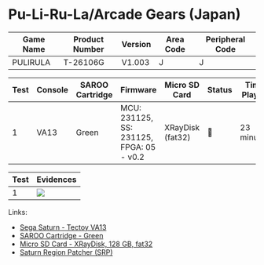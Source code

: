 # Pu-Li-Ru-La/Arcade Gears (Japan)

| Game Name | Product Number | Version | Area Code | Peripheral Code |
| --------- | -------------- | ------- | --------- | --------------- |
| PULIRULA  | T-26106G       | V1.003  | J         | J               |

| Test | Console | SAROO Cartridge | Firmware                                 | Micro SD Card    | Status | Time Played |
| ---- | ------- | --------------- | ---------------------------------------- | ---------------- | ------ | ----------- |
| 1    | VA13    | Green           | MCU: 231125, SS: 231125, FPGA: 05 - v0.2 | XRayDisk (fat32) | :100:  | 23 minutes  |

| Test | Evidences                                                                                        |
| ---- | ------------------------------------------------------------------------------------------------ |
| 1    | [![](https://img.youtube.com/vi/6neshFCoxbg/0.jpg)](https://www.youtube.com/watch?v=6neshFCoxbg) |

Links:

- [Sega Saturn - Tectoy VA13](../../../../Info/Consoles/VA13/README.md)
- [SAROO Cartridge - Green](../../../../Info/Cartridges/RetroGameParadiseStore/1.32F/README.md)
- [Micro SD Card - XRayDisk, 128 GB, fat32](../../../../Info/SdCards/XRayDisk/128GB/fat32/README.md)
- [Saturn Region Patcher (SRP)](https://segaxtreme.net/resources/saturn-region-patcher.81/download)
